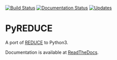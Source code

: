[![Build Status](https://travis-ci.org/AWehrhahn/PyReduce.svg?branch=master)](https://travis-ci.org/AWehrhahn/PyReduce)
[![Documentation Status](https://readthedocs.org/projects/pyreduce-astro/badge/?version=latest)](https://pyreduce-astro.readthedocs.io/en/latest/?badge=latest)
[![Updates](https://pyup.io/repos/github/AWehrhahn/PyReduce/shield.svg)](https://pyup.io/repos/github/AWehrhahn/PyReduce/)

# PyREDUCE

A port of [REDUCE](http://www.astro.uu.se/~piskunov/RESEARCH/REDUCE/) to Python3.

Documentation is available at [ReadTheDocs](https://pyreduce-astro.readthedocs.io/en/latest/index.html).
